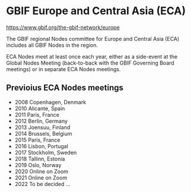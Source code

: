 # GBIF Europe and Central Asia (ECA)

https://www.gbif.org/the-gbif-network/europe

The GBIF regional Nodes committee for Europe and Central Asia (ECA) includes all GBIF Nodes in the region.

ECA Nodes meet at least once each year, either as a side-event at the Global Nodes Meeting (back-to-back with the GBIF Governing Board meetings) 
or in separate ECA Nodes meetings.

## Previoius ECA Nodes meetings
* 2008 Copenhagen, Denmark
* 2010 Alicante, Spain
* 2011 Paris, France
* 2012 Berlin, Germany
* 2013 Joensuu, Finland
* 2014 Brussels, Belgium
* 2015 Paris, France
* 2016 Lisbon, Portugal
* 2017 Stockholm, Sweden
* 2018 Tallinn, Estonia
* 2019 Oslo, Norway
* 2020 Online on Zoom
* 2021 Online on Zoom
* 2022 To be decided ...
